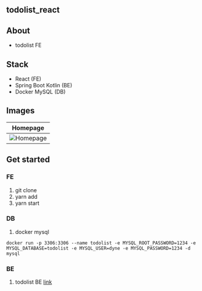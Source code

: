 ## todolist_react

## About

- todolist FE

## Stack

- React (FE)
- Spring Boot Kotlin (BE)
- Docker MySQL (DB)

## Images

|                   Homepage                    |
| :-------------------------------------------: |
| ![Homepage](/Images/home.gif "Homepage demo") |

## Get started

### FE

1. git clone
2. yarn add
3. yarn start

### DB

1. docker mysql

```
docker run -p 3306:3306 --name todolist -e MYSQL_ROOT_PASSWORD=1234 -e MYSQL_DATABASE=todolist -e MYSQL_USER=dyne -e MYSQL_PASSWORD=1234 -d mysql
```

### BE

1. todolist BE [link](https://github.com/DynePark9111/todolist)
